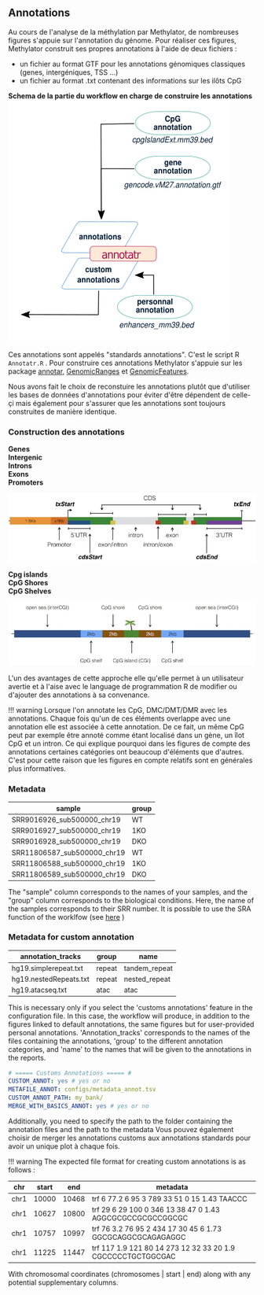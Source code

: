 
## Annotations

Au cours de l'analyse de la méthylation par Methylator, de nombreuses figures s'appuie sur l'annotation du génome. 
Pour réaliser ces figures, Methylator construit ses propres annotations à l'aide de deux fichiers :    
- un fichier au format GTF pour les annotations génomiques classiques (genes, intergéniques, TSS ...)    
- un fichier au format .txt contenant des informations sur les ilôts CpG

**Schema de la partie du workflow en charge de construire les annotations**
![annotations_scheme](img/part_annotation_workflow.png)

Ces annotations sont appelés "standards annotations". C'est le script R `Annotatr.R` . 
Pour construire ces annotations Methylator s'appuie sur les package
[annotar](https://www.bioconductor.org/packages/devel/bioc/vignettes/annotatr/inst/doc/annotatr-vignette.html), 
[GenomicRanges](https://bioconductor.org/packages/release/bioc/vignettes/GenomicRanges/inst/doc/GenomicRangesIntroduction.html)
et [GenomicFeatures](https://kasperdanielhansen.github.io/genbioconductor/html/GenomicFeatures.html). 

Nous avons fait le choix de reconstuire les annotations plutôt que d'utiliser les bases de données d'annotations pour
éviter d'être dépendent de celle-çi mais également pour s'assurer que les annotations sont toujours construites de manière identique. 

### Construction des annotations 

**Genes**    
**Intergenic**    
**Introns**    
**Exons**    
**Promoters**   

![genes](img/gene.jpeg)


**Cpg islands**    
**CpG Shores**    
**CpG Shelves**    

![cpg](img/cpg_annot.jpeg)


L'un des avantages de cette approche elle qu'elle permet à un utilisateur avertie et à l'aise avec le language de programmation R de modifier ou d'ajouter des annotations à sa convenance. 

!!! warning
    Lorsque l'on annotate les CpG, DMC/DMT/DMR avec les annotations. Chaque fois qu'un de ces éléments overlappe avec une annotation elle est associée à cette annotation. 
    De ce fait, un même CpG peut par exemple être annoté comme étant localisé dans un gène, un îlot CpG et un intron. Ce qui explique pourquoi dans les figures de compte
    des annotations certaines catégories ont beaucoup d'éléments que d'autres. C'est pour cette raison que les figures en compte relatifs sont en générales plus informatives.




### Metadata

|           sample            |      group      |
| --------------------------- | --------------- |
| SRR9016926_sub500000_chr19  |       WT        |
| SRR9016927_sub500000_chr19  |       1KO       |
| SRR9016928_sub500000_chr19  |       DKO       |
| SRR11806587_sub500000_chr19 |       WT        |
| SRR11806588_sub500000_chr19 |       1KO       |
| SRR11806589_sub500000_chr19 |       DKO       |

The "sample" column corresponds to the names of your samples, and the "group" column corresponds to the biological conditions.
Here, the name of the samples corresponds to their SRR number.
It is possible to use the SRA function of the worklfow (see [here](runing.md) )


### Metadata for custom annotation 

|    annotation_tracks   |  group |      name     | 
| ---------------------- | ------ | ------------- | 
| hg19.simplerepeat.txt  | repeat | tandem_repeat |
| hg19.nestedRepeats.txt | repeat | nested_repeat |
| hg19.atacseq.txt       |  atac  |      atac     |

This is necessary only if you select the 'customs annotations' feature in the configuration file. 
In this case, the workflow will produce, in addition to the figures linked to default annotations, 
the same figures but for user-provided personal annotations. 'Annotation_tracks' corresponds to 
the names of the files containing the annotations, 'group' to the different annotation categories, 
and 'name' to the names that will be given to the annotations in the reports.

``` yaml 
# ===== Customs Annotations ===== #
CUSTOM_ANNOT: yes # yes or no 
METAFILE_ANNOT: configs/metadata_annot.tsv
CUSTOM_ANNOT_PATH: my_bank/
MERGE_WITH_BASICS_ANNOT: yes # yes or no
```
Additionally, you need to specify the path to the folder containing the annotation files and the path to the metadata
Vous pouvez également choisir de merger les annotations customs aux annotations standards pour avoir un unique plot à chaque fois.

!!! warning
    The expected file format for creating custom annotations is as follows : 
    
|  chr | start |  end  |                                 metadata                                   |
| ---- | ----- | ----- | -------------------------------------------------------------------------- |
| chr1 | 10000 | 10468 | trf	6	77.2	6	95	3	789	33	51	0	15	1.43	TAACCC          | 
| chr1 | 10627 | 10800 | trf	29	6	29	100	0	346	13	38	47	0	1.43	AGGCGCGCCGCGCCGGCGC | 
| chr1 | 10757 | 10997 | trf	76	3.2	76	95	2	434	17	30	45	6	1.73	GGCGCAGGCGCAGAGAGGC | 
| chr1 | 11225 | 11447 | trf	117	1.9	121	80	14	273	12	32	33	20	1.9	CGCCCCCTGCTGGCGAC       | 

With chromosomal coordinates (chromosomes | start | end) along with any potential supplementary columns. 










